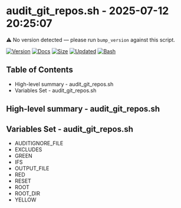 # audit_git_repos.sh - 2025-07-12 20:25:07

⚠️ No version detected — please run `bump_version` against this script.

[![Version](https://img.shields.io/badge/version-0.0.0-purple.svg)](./audit_git_repos.sh)
[![Docs](https://img.shields.io/badge/docs-generated-orange.svg)](./docs/audit_git_repos.md)
[![Size](https://img.shields.io/badge/size-2.7KB-yellow)](./audit_git_repos.sh)
[![Updated](https://img.shields.io/badge/updated-2025--07--12-blue)](./audit_git_repos.sh)
[![Bash](https://img.shields.io/badge/bash-5--2--21-red)](https://www.gnu.org/software/bash/)

## Table of Contents
- High-level summary - audit_git_repos.sh
- Variables Set - audit_git_repos.sh

## High-level summary - audit_git_repos.sh


## Variables Set - audit_git_repos.sh
- AUDITIGNORE_FILE
- EXCLUDES
- GREEN
- IFS
- OUTPUT_FILE
- RED
- RESET
- ROOT
- ROOT_DIR
- YELLOW
